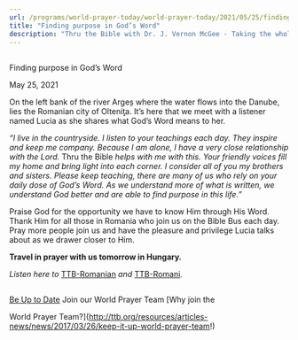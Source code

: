 ```yaml
---
url: /programs/world-prayer-today/world-prayer-today/2021/05/25/finding-purpose-in-god-s-word
title: "Finding purpose in God’s Word"
description: "Thru the Bible with Dr. J. Vernon McGee - Taking the whole Word to the whole world"
---
```







## 
 Finding purpose in God’s Word


May 25, 2021




On the left bank of the river Argeș where the water flows into the Danube, lies the Romanian city of Olteniƫa. It’s here that we meet with a listener named Lucia as she shares what God’s Word means to her.

*“I live in the countryside. I listen to your teachings each day. They inspire and keep me company. Because I am alone, I have a very close relationship with the Lord.* Thru the Bible *helps with me with this. Your friendly voices fill my home and bring light into each corner. I consider all of you my brothers and sisters. Please keep teaching, there are many of us who rely on your daily dose of God’s Word. As we understand more of what is written, we understand God better and are able to find purpose in this life.”*

Praise God for the opportunity we have to know Him through His Word. Thank Him for all those in Romania who join us on the Bible Bus each day. Pray more people join us and have the pleasure and privilege Lucia talks about as we drawer closer to Him.

**Travel in prayer with us tomorrow in Hungary.**

*Listen here to* [TTB-Romanian](https://ttb.twr.org/home/day,0440/language,RON) *and* [TTB-Romani](https://ttb.twr.org/home/day,0438/language,RMY-KLD)*.*







## 




[Be Up to Date](http://feeds.feedburner.com/WorldPrayerToday "World Prayer Today RSS Feed")
Join our World Prayer Team
[Why join the  

World Prayer Team?](http://ttb.org/resources/articles-news/news/2017/03/26/keep-it-up-world-prayer-team!)




